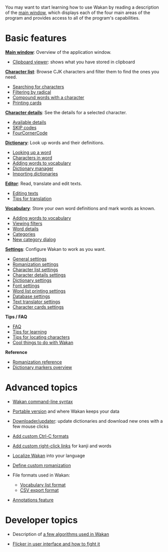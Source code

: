 You may want to start learning how to use Wakan by reading a description of the [main window](MainWindow), which displays each of the four main areas of the program and provides access to all of the program's capabilities.

# Basic features
**[Main window](MainWindow)**: Overview of the application window.

  * [Clipboard viewer](MainWindow#Clipboard_viewer): shows what you have stored in clipboard

**[Character list](KanjiList)**: Browse CJK characters and filter them to find the ones you need.

  * [Searching for characters](KanjiList#Search)
  * [Filtering by radical](KanjiList#Radicals)
  * [Compound words with a character](KanjiList#Compounds)
  * [Printing cards](KanjiList#Print_cards)

**[Character details](KanjiDetails)**: See the details for a selected character.

  * [Available details](KanjiDetails#Kanji_details)
  * [SKIP codes](KanjiDetails#SKIP)
  * [FourCornerCode](KanjiDetails#FourCornerCode)

**[Dictionary](Dictionary)**: Look up words and their definitions.

  * [Looking up a word](Dictionary#Dictionary)
  * [Characters in word](Dictionary#Word_kanji)
  * [Adding words to vocabulary](Dictionary#Adding_word_to_vocabulary)
  * [Dictionary manager](Dictionaries#Dictionary_manager)
  * [Importing dictionaries](Dictionaries#Importing_dictionaries)

**[Editor](Editor)**: Read, translate and edit texts.

  * [Editing texts](Editor#How_to_write_Japanese_text)
  * [Tips for translation](Editor#Tips)

**[Vocabulary](Vocabulary)**: Store your own word definitions and mark words as known.

  * [Adding words to vocabulary](Vocabulary#Add_word)
  * [Viewing filters](Vocabulary#Filters)
  * [Word details](Vocabulary#Word_details)
  * [Categories](Vocabulary#Categories)
  * [New category dialog](Vocabulary#New_category)

**[Settings](Settings)**: Configure Wakan to work as you want.

  * [General settings](Settings#General)
  * [Romanization settings](Settings#Romanization)
  * [Character list settings](Settings#Characters)
  * [Character details settings](Settings#Character_details)
  * [Dictionary settings](Settings#Dictionary)
  * [Font settings](Settings#Fonts)
  * [Word list printing settings](Settings#Word_list_printing)
  * [Database settings](Settings#Database_maintenance)
  * [Text translator settings](Settings#Text_translator)
  * [Character cards settings](Settings#Character_cards)

**Tips / FAQ**

  * [FAQ](Tips#FAQ)
  * [Tips for learning](Tips#Learning)
  * [Tips for locating characters](KanjiList#Search_tips)
  * [Cool things to do with Wakan](Tips#Things_to_do_with_Wakan)

**Reference**

  * [Romanization reference](Settings#Romanization)
  * [Dictionary markers overview](Dictionary#Markers)

# Advanced topics

  * [Wakan command-line syntax](CommandLine)

  * [Portable version](Portable) and where Wakan keeps your data

  * [Downloader/updater](Downloader): update dictionaries and download new ones with a few mouse clicks

  * [Add custom Ctrl-C formats](CopyFormats)

  * [Add custom right-click links](CustomLinks) for kanji and words

  * [Localize Wakan](Localization) into your language

  * [Define custom romanization](CustomRomaji)

  * File formats used in Wakan:
      * [Vocabulary list format](FileFormats#Vocabulary_list_export)
      * [CSV export format](FileFormats#CSV_vocabulary_export)

  * [Annotations feature](Annotations)

# Developer topics

  * Description of [a few algorithms used in Wakan](Algorithms)

  * [Flicker in user interface and how to fight it](Flicker)
